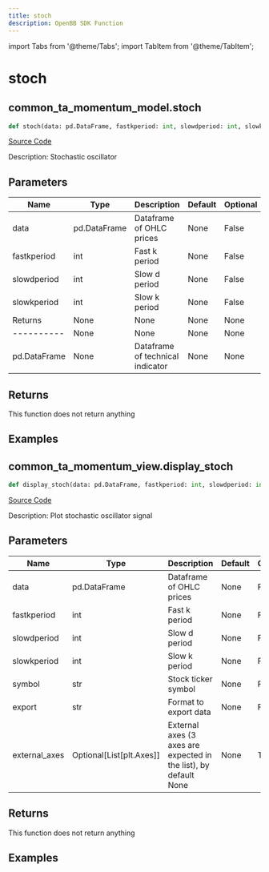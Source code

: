 ```yaml
---
title: stoch
description: OpenBB SDK Function
---
```


import Tabs from '@theme/Tabs';
import TabItem from '@theme/TabItem';

# stoch

<Tabs>
<TabItem value="model" label="Model" default>

## common_ta_momentum_model.stoch

```python title='openbb_terminal/common/technical_analysis/momentum_model.py'
def stoch(data: pd.DataFrame, fastkperiod: int, slowdperiod: int, slowkperiod: int) -> None:
```
[Source Code](https://github.com/OpenBB-finance/OpenBBTerminal/tree/main/openbb_terminal/common/technical_analysis/momentum_model.py#L126)

Description: Stochastic oscillator

## Parameters

| Name | Type | Description | Default | Optional |
| ---- | ---- | ----------- | ------- | -------- |
| data | pd.DataFrame | Dataframe of OHLC prices | None | False |
| fastkperiod | int | Fast k period | None | False |
| slowdperiod | int | Slow d period | None | False |
| slowkperiod | int | Slow k period | None | False |
| Returns | None | None | None | None |
| ---------- | None | None | None | None |
| pd.DataFrame | None | Dataframe of technical indicator | None | None |

## Returns

This function does not return anything

## Examples



</TabItem>
<TabItem value="view" label="View">

## common_ta_momentum_view.display_stoch

```python title='openbb_terminal/common/technical_analysis/momentum_view.py'
def display_stoch(data: pd.DataFrame, fastkperiod: int, slowdperiod: int, slowkperiod: int, symbol: str, export: str, external_axes: Optional[List[matplotlib.axes._axes.Axes]]) -> None:
```
[Source Code](https://github.com/OpenBB-finance/OpenBBTerminal/tree/main/openbb_terminal/common/technical_analysis/momentum_view.py#L307)

Description: Plot stochastic oscillator signal

## Parameters

| Name | Type | Description | Default | Optional |
| ---- | ---- | ----------- | ------- | -------- |
| data | pd.DataFrame | Dataframe of OHLC prices | None | False |
| fastkperiod | int | Fast k period | None | False |
| slowdperiod | int | Slow d period | None | False |
| slowkperiod | int | Slow k period | None | False |
| symbol | str | Stock ticker symbol | None | False |
| export | str | Format to export data | None | False |
| external_axes | Optional[List[plt.Axes]] | External axes (3 axes are expected in the list), by default None | None | True |

## Returns

This function does not return anything

## Examples



</TabItem>
</Tabs>